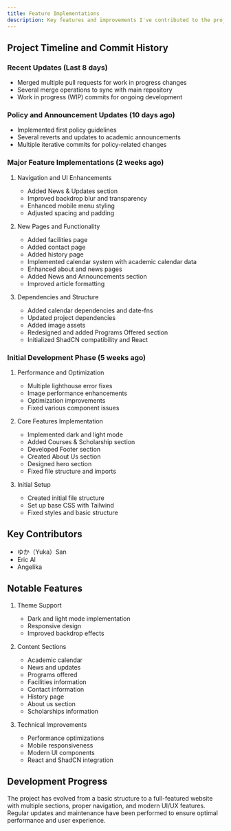```yaml
---
title: Feature Implementations
description: Key features and improvements I've contributed to the project
---
```



## Project Timeline and Commit History

### Recent Updates (Last 8 days)
- Merged multiple pull requests for work in progress changes
- Several merge operations to sync with main repository
- Work in progress (WIP) commits for ongoing development

### Policy and Announcement Updates (10 days ago)
- Implemented first policy guidelines
- Several reverts and updates to academic announcements
- Multiple iterative commits for policy-related changes

### Major Feature Implementations (2 weeks ago)
1. Navigation and UI Enhancements
   - Added News & Updates section
   - Improved backdrop blur and transparency
   - Enhanced mobile menu styling
   - Adjusted spacing and padding

2. New Pages and Functionality
   - Added facilities page
   - Added contact page
   - Added history page
   - Implemented calendar system with academic calendar data
   - Enhanced about and news pages
   - Added News and Announcements section
   - Improved article formatting

3. Dependencies and Structure
   - Added calendar dependencies and date-fns
   - Updated project dependencies
   - Added image assets
   - Redesigned and added Programs Offered section
   - Initialized ShadCN compatibility and React

### Initial Development Phase (5 weeks ago)
1. Performance and Optimization
   - Multiple lighthouse error fixes
   - Image performance enhancements
   - Optimization improvements
   - Fixed various component issues

2. Core Features Implementation
   - Implemented dark and light mode
   - Added Courses & Scholarship section
   - Developed Footer section
   - Created About Us section
   - Designed hero section
   - Fixed file structure and imports

3. Initial Setup
   - Created initial file structure
   - Set up base CSS with Tailwind
   - Fixed styles and basic structure

## Key Contributors
- ゆか（Yuka）San
- Eric Al
- Angelika

## Notable Features
1. Theme Support
   - Dark and light mode implementation
   - Responsive design
   - Improved backdrop effects

2. Content Sections
   - Academic calendar
   - News and updates
   - Programs offered
   - Facilities information
   - Contact information
   - History page
   - About us section
   - Scholarships information

3. Technical Improvements
   - Performance optimizations
   - Mobile responsiveness
   - Modern UI components
   - React and ShadCN integration

## Development Progress
The project has evolved from a basic structure to a full-featured website with multiple sections, proper navigation, and modern UI/UX features. Regular updates and maintenance have been performed to ensure optimal performance and user experience.
